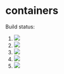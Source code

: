 # containers

Build status:
1. [![](https://github.com/sepstein22/containers_hw/workflows/tests-fibonacci/badge.svg)](https://github.com/sepstein22/containers_hw/actions?query=workflow%3Atests-fibonacci)
1. [![](https://github.com/sepstein22/containers_hw/workflows/tests-BinaryTree/badge.svg)](https://github.com/sepstein22/containers_hw/actions?query=workflow%3Atests-BinaryTree)
1. [![](https://github.com/sepstein22/containers_hw/workflows/tests-BST/badge.svg)](https://github.com/sepstein22/containers_hw/actions?query=workflow%3Atests-BST)
1. [![](https://github.com/sepstein22/containers_hw/workflows/tests-range/badge.svg)](https://github.com/sepstein22/containers_hw/actions?query=workflow%3Atests-BST)
1. [![](https://github.com/sepstein22/containers_hw/workflows/tests-AVLTree.yml/badge.svg)](https://github.com/sepstein22/containers_hw/actions/workflows/tests-AVLTree.yml)
